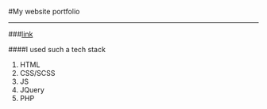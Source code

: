 #My website portfolio
****************************
###[link](https://rrozhkoportfolio.herokuapp.com/)

####I used such a tech stack
1. HTML
1. CSS/SCSS
1. JS
1. JQuery
1. PHP
